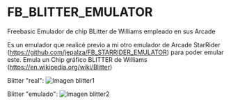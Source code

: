# FB_BLITTER_EMULATOR
Freebasic Emulador de chip BLitter de Williams empleado en sus Arcade

Es un emulador que realicé previo a mi otro emulador de Arcade StarRider (https://github.com/jepalza/FB_STARRIDER_EMULATOR) para poder emular este.
Emula un Chip gráfico BLITTER de Williams (https://en.wikipedia.org/wiki/Blitter)


Blitter "real":
![Imagen blitter1](https://github.com/jepalza/FB_BLITTER_EMULATOR/blob/main/salida/real.png)

Blitter "emulado":
![Imagen blitter2](https://github.com/jepalza/FB_BLITTER_EMULATOR/blob/main/salida/mio.png)
